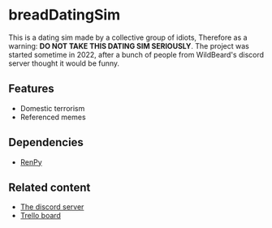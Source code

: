 # breadDatingSim

This is a dating sim made by a collective group of idiots, Therefore as a warning: **DO NOT TAKE THIS DATING SIM SERIOUSLY**. The project was started sometime in 2022, after a bunch of people from WildBeard's discord server thought it would be funny. 

## Features

- Domestic terrorism
- Referenced memes

## Dependencies

- [RenPy](https://www.renpy.org/)

## Related content

- [The discord server](https://discord.gg/R3VcNNUqHN)
- [Trello board](https://trello.com/b/DJcbddae/work-in-progress-dating-sim)